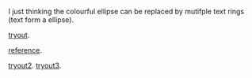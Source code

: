 I just thinking the colourful ellipse can be replaced by mutifple text rings (text form a ellipse). 

[tryout](https://faye12.github.io/CodeWord/majorProject/tryout1/majorProject_tryout1).

[reference](https://faye12.github.io/CodeWord/majorProject/tryout1/majorProject_reference1).

[tryout2](https://faye12.github.io/CodeWord/majorProject/tryout1/majorProject_tryout2).
[tryout3](https://faye12.github.io/CodeWord/majorProject/tryout1/majorProject_tryout3).
